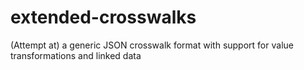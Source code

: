 # extended-crosswalks
(Attempt at) a generic JSON crosswalk format with support for value transformations and linked data
